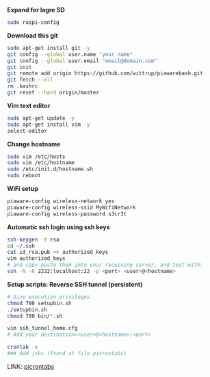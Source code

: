 **Expand for lagre SD**
```bash
sudo raspi-config
```

**Download this git**
```bash
sudo apt-get install git -y
git config --global user.name "your name"
git config --global user.email "email@domain.com"
git init
git remote add origin https://github.com/wittrup/piawarebash.git
git fetch --all
rm .bashrc
git reset --hard origin/master
```

**Vim text editor**
```bash
sudo apt-get update -y
sudo apt-get install vim -y
select-editor
```

**Change hostname**
```bash
sudo vim /etc/hosts
sudo vim /etc/hostname
sudo /etc/init.d/hostname.sh
sudo reboot
```

**WiFi setup**
```bash
piaware-config wireless-network yes
piaware-config wireless-ssid MyWifiNetwork
piaware-config wireless-password s3cr3t
```

**Automatic ssh login using ssh keys**
```bash
ssh-keygen -t rsa
cd ~/.ssh
cat id_rsa.pub >> authorized_keys
vim authorized_keys
# and copy paste them into your receiving server, and test with:
ssh -N -R 2222:localhost:22 -p <port> <user>@<hostname>
```

**Setup scripts: Reverse SSH tunnel (persistent)**
```bash
# Give execution privileges 
chmod 700 setupbin.sh
./setupbin.sh
chmod 700 bin/*.sh

vim ssh_tunnel_home.cfg
# Add your destination=<user>@<hostname>:<port>

crontab -e
### Add jobs (found at file picrontabs)
```
LINK: [picrontabs](https://github.com/wittrup/piawarebash/blob/master/picrontabs)
